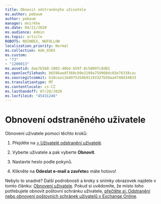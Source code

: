 ```yaml
---
title: Obnovit odstraněnýho uživatele
ms.author: pebaum
author: pebaum
manager: mnirkhe
ms.date: 04/21/2020
ms.audience: Admin
ms.topic: article
ROBOTS: NOINDEX, NOFOLLOW
localization_priority: Normal
ms.collection: Adm_O365
ms.custom:
- "73"
- "1200013"
ms.assetid: dae7b5b0-1003-40bd-b59f-8c5009fc8d82
ms.openlocfilehash: b6596aedf360cb9e3199a759960dc03e76338cac
ms.sourcegitcommit: b10cea11b4975354b91193327b58aa4740d34833
ms.translationtype: MT
ms.contentlocale: cs-CZ
ms.lasthandoff: 07/28/2020
ms.locfileid: "45431246"
---
```

# <a name="restore-a-deleted-user"></a>Obnovení odstraněného uživatele

Obnovení uživatele pomocí těchto kroků:
  
1. Přejděte na [ \> Uživatelé odstranění uživatelé](https://admin.microsoft.com/adminportal/home#/deletedusers).

2. Vyberte uživatele a pak vyberte **Obnovit**.

3. Nastavte heslo podle pokynů.

4. Klikněte na **Odeslat e-mail a zavřete**a máte hotovo!

Nebylo to snadné? Další podrobnosti a kroky s snímky obrazovek najdete v tomto článku: [Obnovení uživatele](https://docs.microsoft.com/microsoft-365/admin/add-users/restore-user). Pokud si uvědomíte, že místo toho potřebujete obnovit poštovní schránku uživatele, [přečtěte si: Odstranění nebo obnovení poštovních schránek uživatelů v Exchange Online](https://docs.microsoft.com/exchange/recipients-in-exchange-online/delete-or-restore-mailboxes).